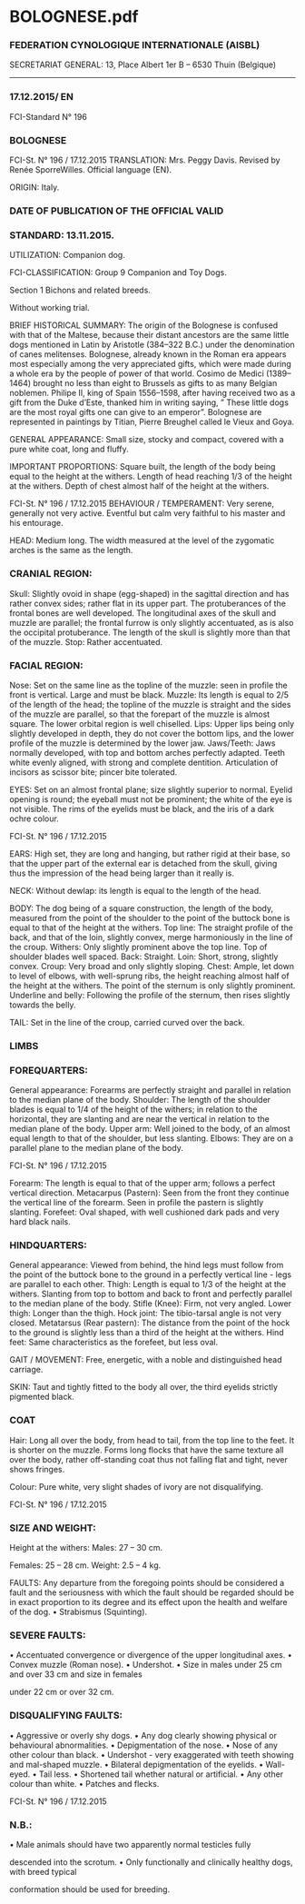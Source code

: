 # BOLOGNESE.pdf


### FEDERATION CYNOLOGIQUE INTERNATIONALE (AISBL)


SECRETARIAT GENERAL: 13, Place Albert 1er  B – 6530 Thuin (Belgique)
______________________________________________________________________________


### 17.12.2015/ EN



FCI-Standard N° 196

### BOLOGNESE




FCI-St. N° 196  / 17.12.2015
TRANSLATION: Mrs. Peggy Davis.  Revised by Renée SporreWilles. Official language (EN).

ORIGIN: Italy.

### DATE OF PUBLICATION OF THE OFFICIAL VALID



### STANDARD: 13.11.2015.



UTILIZATION: Companion dog.

FCI-CLASSIFICATION:  Group  9  Companion and Toy Dogs.

Section 1 Bichons and related breeds.

Without working trial.

BRIEF HISTORICAL SUMMARY: The origin of the Bolognese
is confused with that of the Maltese, because their distant ancestors
are the same little dogs mentioned in Latin by Aristotle (384–322
B.C.) under the denomination of canes melitenses. Bolognese,
already known in the Roman era appears most especially among the
very appreciated gifts, which were made during a whole era by the
people of power of that world. Cosimo de Medici (1389–1464)
brought no less than eight to Brussels as gifts to as many Belgian
noblemen. Philipe II, king of Spain 1556–1598, after having received
two as a gift from the Duke d’Este, thanked him in writing saying, ”
These little dogs are the most royal gifts one can give to an
emperor”. Bolognese are represented in paintings by Titian, Pierre
Breughel called le Vieux and Goya.

GENERAL APPEARANCE: Small size, stocky and compact,
covered with a pure white coat, long and fluffy.

IMPORTANT PROPORTIONS: Square built, the length of the
body being equal to the height at the withers. Length of head
reaching 1/3 of the height at the withers. Depth of chest almost half
of the height at the withers.




FCI-St. N° 196  / 17.12.2015
BEHAVIOUR / TEMPERAMENT: Very serene, generally not
very active. Eventful but calm very faithful to his master and his
entourage.

HEAD: Medium long. The width measured at the level of the
zygomatic arches is the same as the length.

### CRANIAL REGION:


Skull: Slightly ovoid in shape (egg-shaped) in the sagittal direction
and has rather convex sides; rather flat in its upper part. The
protuberances of the frontal bones are well developed. The
longitudinal axes of the skull and muzzle are parallel; the frontal
furrow is only slightly accentuated, as is also the occipital
protuberance. The length of the skull is slightly more than that of the
muzzle.
Stop: Rather accentuated.

### FACIAL REGION:


Nose: Set on the same line as the topline of the muzzle: seen in
profile the front is vertical. Large and must be black.
Muzzle: Its length is equal to 2/5 of the length of the head; the
topline of the muzzle is straight and the sides of the muzzle are
parallel, so that the forepart of the muzzle is almost square. The
lower orbital region is well chiselled.
Lips: Upper lips being only slightly developed in depth, they do not
cover the bottom lips, and the lower profile of the muzzle is
determined by the lower jaw.
Jaws/Teeth: Jaws normally developed, with top and bottom arches
perfectly adapted. Teeth white evenly aligned, with strong and
complete dentition. Articulation of incisors as scissor bite; pincer bite
tolerated.

EYES: Set on an almost frontal plane; size slightly superior to
normal. Eyelid opening is round; the eyeball must not be prominent;
the white of the eye is not visible. The rims of the eyelids must be
black, and the iris of a dark ochre colour.




FCI-St. N° 196  / 17.12.2015

EARS: High set, they are long and hanging, but rather rigid at their
base, so that the upper part of the external ear is detached from the
skull, giving thus the impression of the head being larger than it
really is.

NECK: Without dewlap: its length is equal to the length of the head.

BODY: The dog being of a square construction, the length of the
body, measured from the point of the shoulder to the point of the
buttock bone is equal to that of the height at the withers.
Top line: The straight profile of the back, and that of the loin,
slightly convex, merge harmoniously in the line of the croup.
Withers: Only slightly prominent above the top line. Top of shoulder
blades well spaced.
Back: Straight.
Loin:  Short, strong, slightly convex.
Croup: Very broad and only slightly sloping.
Chest: Ample, let down to level of elbows, with well-sprung ribs, the
height reaching almost half of the height at the withers. The point of
the sternum is only slightly prominent.
Underline and belly: Following the profile of the sternum, then rises
slightly towards the belly.

TAIL: Set in the line of the croup, carried curved over the back.

### LIMBS



### FOREQUARTERS:


General appearance: Forearms are perfectly straight and parallel in
relation to the median plane of the body.
Shoulder: The length of the shoulder blades is equal to 1/4 of the
height of the withers; in relation to the horizontal, they are slanting
and are near the vertical in relation to the median plane of the body.
Upper arm: Well joined to the body, of an almost equal length to that
of the shoulder, but less slanting.
Elbows: They are on a parallel plane to the median plane of the body.


FCI-St. N° 196  / 17.12.2015

Forearm: The length is equal to that of the upper arm; follows a
perfect vertical direction.
Metacarpus (Pastern): Seen from the front they continue the vertical
line of the forearm. Seen in profile the pastern is slightly slanting.
Forefeet: Oval shaped, with well cushioned dark pads and very hard
black nails.

### HINDQUARTERS:


General appearance: Viewed from behind, the hind legs must follow
from the point of the buttock bone to the ground in a perfectly
vertical line - legs are parallel to each other.
Thigh: Length is equal to 1/3 of the height at the withers. Slanting
from top to bottom and back to front and perfectly parallel to the
median plane of the body.
Stifle (Knee): Firm, not very angled.
Lower thigh: Longer than the thigh.
Hock joint: The tibio-tarsal angle is not very closed.
Metatarsus (Rear pastern): The distance from the point of the hock to
the ground is slightly less than a third of the height at the withers.
Hind feet: Same characteristics as the forefeet, but less oval.

GAIT / MOVEMENT: Free, energetic, with a noble and
distinguished head carriage.

SKIN: Taut and tightly fitted to the body all over, the third eyelids
strictly pigmented black.

### COAT


Hair: Long all over the body, from head to tail, from the top line to
the feet. It is shorter on the muzzle. Forms long flocks that have the
same texture all over the body, rather off-standing coat thus not
falling flat and tight, never shows fringes.

Colour: Pure white, very slight shades of ivory are not disqualifying.




FCI-St. N° 196  / 17.12.2015

### SIZE AND WEIGHT:


Height at the withers:  Males:  27 – 30 cm.

Females: 25 – 28 cm.
Weight: 2.5 – 4 kg.

FAULTS: Any departure from the foregoing points should be
considered a fault and the seriousness with which the fault should be
regarded should be in exact proportion to its degree and its effect
upon the health and welfare of the dog.
• Strabismus (Squinting).

### SEVERE FAULTS:


• Accentuated convergence or divergence of the upper longitudinal
axes.
• Convex muzzle (Roman nose).
• Undershot.
• Size in males under 25 cm and over 33 cm and size in females

under 22 cm or over 32 cm.

### DISQUALIFYING FAULTS:


•  Aggressive or overly shy dogs.
•  Any dog clearly showing physical or behavioural abnormalities.
• Depigmentation of the nose.
• Nose of any other colour than black.
• Undershot - very exaggerated with teeth showing and mal-shaped
muzzle.
• Bilateral depigmentation of the eyelids.
• Wall-eyed.
• Tail less.
• Shortened tail whether natural or artificial.
• Any other colour than white.
• Patches and flecks.




FCI-St. N° 196  / 17.12.2015


### N.B.:


• Male animals should have two apparently normal testicles fully

descended into the scrotum.
• Only functionally and clinically healthy dogs, with breed typical

conformation should be used for breeding.






